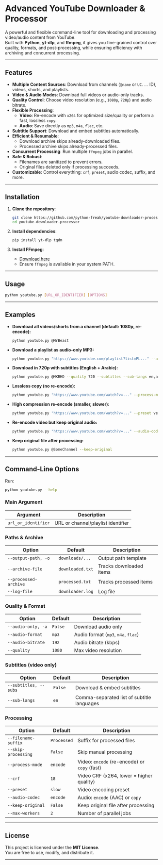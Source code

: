 # Advanced YouTube Downloader & Processor

A powerful and flexible command-line tool for downloading and processing video/audio content from YouTube.  
Built with **Python**, **yt-dlp**, and **ffmpeg**, it gives you fine-grained control over quality, formats, and post-processing, while ensuring efficiency with archiving and concurrent processing.

---

## Features

- **Multiple Content Sources**: Download from channels (`@name` or `UC...` ID), videos, shorts, and playlists.
- **Video & Audio Modes**: Download full videos or audio-only tracks.
- **Quality Control**: Choose video resolution (e.g., `1080p`, `720p`) and audio bitrate.
- **Flexible Processing**:
  - **Video**: Re-encode with `x264` for optimized size/quality or perform a fast, lossless `copy`.
  - **Audio**: Save directly as `mp3`, `m4a`, `flac`, etc.
- **Subtitle Support**: Download and embed subtitles automatically.
- **Efficient & Resumable**:
  - Download archive skips already-downloaded files.
  - Processed archive skips already-processed files.
- **Concurrent Processing**: Run multiple `ffmpeg` jobs in parallel.
- **Safe & Robust**:
  - Filenames are sanitized to prevent errors.
  - Original files deleted only if processing succeeds.
- **Customizable**: Control everything: `crf`, `preset`, audio codec, suffix, and more.

---

## Installation

1. **Clone the repository**:
   ```bash
   git clone https://github.com/python-freak/youtube-downloader-processor.git
   cd youtube-downloader-processor
   ```

2. **Install dependencies**:
   ```bash
   pip install yt-dlp tqdm
   ```

3. **Install FFmpeg**:
   - [Download here](https://ffmpeg.org/download.html)  
   - Ensure `ffmpeg` is available in your system PATH.

---

## Usage

```bash
python youtube.py [URL_OR_IDENTIFIER] [OPTIONS]
```

---

## Examples

- **Download all videos/shorts from a channel (default: 1080p, re-encode):**
  ```bash
  python youtube.py @MrBeast
  ```

- **Download a playlist as audio-only MP3:**
  ```bash
  python youtube.py "https://www.youtube.com/playlist?list=PL..." --audio-only --audio-format mp3
  ```

- **Download in 720p with subtitles (English + Arabic):**
  ```bash
  python youtube.py @MKBHD --quality 720 --subtitles --sub-langs en,ar
  ```

- **Lossless copy (no re-encode):**
  ```bash
  python youtube.py "https://www.youtube.com/watch?v=..." --process-mode copy
  ```

- **High compression re-encode (smaller, slower):**
  ```bash
  python youtube.py "https://www.youtube.com/watch?v=..." --preset veryslow --crf 24
  ```

- **Re-encode video but keep original audio:**
  ```bash
  python youtube.py "https://www.youtube.com/watch?v=..." --audio-codec copy
  ```

- **Keep original file after processing:**
  ```bash
  python youtube.py @SomeChannel --keep-original
  ```

---

## Command-Line Options

Run:
```bash
python youtube.py --help
```

### Main Argument
| Argument            | Description                                                |
|---------------------|------------------------------------------------------------|
| `url_or_identifier` | URL or channel/playlist identifier                         |

### Paths & Archive
| Option                | Default          | Description                           |
|-----------------------|------------------|---------------------------------------|
| `--output-path, -o`   | `downloads/...`  | Output path template                  |
| `--archive-file`      | `downloaded.txt` | Tracks downloaded items               |
| `--processed-archive` | `processed.txt`  | Tracks processed items                |
| `--log-file`          | `downloader.log` | Log file                              |

### Quality & Format
| Option             | Default | Description                                       |
|--------------------|---------|---------------------------------------------------|
| `--audio-only, -a` | `False` | Download audio only                               |
| `--audio-format`   | `mp3`   | Audio format (`mp3`, `m4a`, `flac`)               |
| `--audio-bitrate`  | `192`   | Audio bitrate (kbps)                              |
| `--quality`        | `1080`  | Max video resolution                              |

### Subtitles (video only)
| Option                | Default | Description                                    |
|-----------------------|---------|------------------------------------------------|
| `--subtitles, --subs` | `False` | Download & embed subtitles                     |
| `--sub-langs`         | `en`    | Comma-separated list of subtitle languages     |

### Processing
| Option              | Default     | Description                                  |
|---------------------|-------------|----------------------------------------------|
| `--filename-suffix` | `Processed` | Suffix for processed files                   |
| `--skip-processing` | `False`     | Skip manual processing                       |
| `--process-mode`    | `encode`    | Video: `encode` (re-encode) or `copy` (fast) |
| `--crf`             | `18`        | Video CRF (x264, lower = higher quality)     |
| `--preset`          | `slow`      | Video encoding preset                        |
| `--audio-codec`     | `encode`    | Audio: `encode` (AAC) or `copy`              |
| `--keep-original`   | `False`     | Keep original file after processing          |
| `--max-workers`     | `2`         | Number of parallel jobs                      |

---

## License

This project is licensed under the **MIT License**.  
You are free to use, modify, and distribute it.

---
